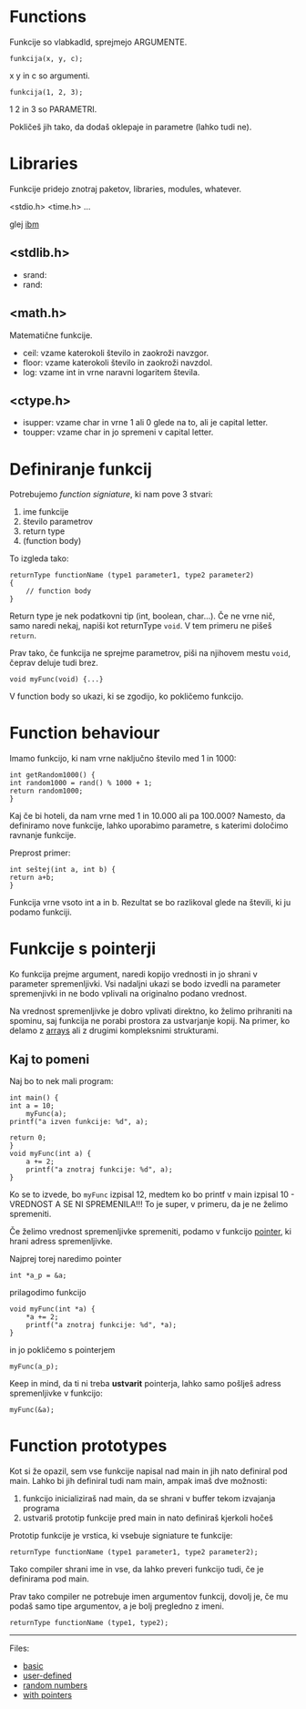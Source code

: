 # Functions

Funkcije so vlabkadld, sprejmejo ARGUMENTE.

    funkcija(x, y, c);

x y in c so argumenti.

    funkcija(1, 2, 3);

1 2 in 3 so PARAMETRI.

Pokličeš jih tako, da dodaš oklepaje in parametre (lahko tudi ne).

# Libraries

Funkcije pridejo znotraj paketov, libraries, modules, whatever.

<stdio.h>
<time.h>
...

glej [ibm](https://www.ibm.com/docs/en/i/7.5?topic=extensions-standard-c-library-functions-table-by-name)
## <stdlib.h>

- srand:
- rand: 

## <math.h>

Matematične funkcije.

- ceil: vzame katerokoli število in zaokroži navzgor.
- floor: vzame katerokoli število in zaokroži navzdol.
- log: vzame int in vrne naravni logaritem števila.

## <ctype.h>

- isupper: vzame char in vrne 1 ali 0 glede na to, ali je capital letter.
- toupper: vzame char in jo spremeni v capital letter.

# Definiranje funkcij

Potrebujemo *function signiature*, ki nam pove 3 stvari:

1. ime funkcije
2. število parametrov
3. return type
4. (function body)

To izgleda tako:

    returnType functionName (type1 parameter1, type2 parameter2)
    {
        // function body
    }

Return type je nek podatkovni tip (int, boolean, char...). Če ne vrne nič, samo naredi nekaj, napiši kot returnType `void`. V tem primeru ne pišeš `return`.

Prav tako, če funkcija ne sprejme parametrov, piši na njihovem mestu `void`, čeprav deluje tudi brez.

    void myFunc(void) {...}

V function body so ukazi, ki se zgodijo, ko pokličemo funkcijo.

# Function behaviour

Imamo funkcijo, ki nam vrne naključno število med 1 in 1000:

    int getRandom1000() {
	int random1000 = rand() % 1000 + 1;
	return random1000;
    }   

Kaj če bi hoteli, da nam vrne med 1 in 10.000 ali pa 100.000? Namesto, da definiramo nove funkcije, lahko uporabimo parametre, s katerimi določimo ravnanje funkcije.

Preprost primer:

    int seštej(int a, int b) {
	return a+b;
    }

Funkcija vrne vsoto int a in b. Rezultat se bo razlikoval glede na števili, ki ju podamo funkciji.

# Funkcije s pointerji

Ko funkcija prejme argument, naredi kopijo vrednosti in jo shrani v parameter spremenljivki. Vsi nadaljni ukazi se bodo izvedli na parameter spremenjivki in ne bodo vplivali na originalno podano vrednost.

Na vrednost spremenljivke je dobro vplivati direktno, ko želimo prihraniti na spominu, saj funkcija ne porabi prostora za ustvarjanje kopij. Na primer, ko delamo z [arrays](docs/arrays.md) ali z drugimi kompleksnimi strukturami.

## Kaj to pomeni

Naj bo to nek mali program:

    int main() {
	int a = 10;
        myFunc(a);
	printf("a izven funkcije: %d", a);

	return 0;
    }
    void myFunc(int a) {
    	a += 2;
    	printf("a znotraj funkcije: %d", a);
    }

Ko se to izvede, bo `myFunc` izpisal 12, medtem ko bo printf v main izpisal 10 - VREDNOST A SE NI SPREMENILA!!! To je super, v primeru, da je ne želimo spremeniti.

Če želimo vrednost spremenljivke spremeniti, podamo v funkcijo [pointer](/docs/pointers-and-memory.md), ki hrani adress spremenljivke.

Najprej torej naredimo pointer

    int *a_p = &a;

prilagodimo funkcijo

    void myFunc(int *a) {
    	*a += 2;
    	printf("a znotraj funkcije: %d", *a);
    }

in jo pokličemo s pointerjem

    myFunc(a_p);

Keep in mind, da ti ni treba **ustvarit** pointerja, lahko samo pošlješ adress spremenljivke v funkcijo:

    myFunc(&a);

# Function prototypes

Kot si že opazil, sem vse funkcije napisal nad main in jih nato definiral pod main. Lahko bi jih definiral tudi nam main, ampak imaš dve možnosti:

1. funkcijo inicializiraš nad main, da se shrani v buffer tekom izvajanja programa
2. ustvariš prototip funkcije pred main in nato definiraš kjerkoli hočeš

Prototip funkcije je vrstica, ki vsebuje signiature te funkcije:

    returnType functionName (type1 parameter1, type2 parameter2);

Tako compiler shrani ime in vse, da lahko preveri funkcijo tudi, če je definirama pod main.

Prav tako compiler ne potrebuje imen argumentov funkcij, dovolj je, če mu podaš samo tipe argumentov, a je bolj pregledno z imeni.

    returnType functionName (type1, type2);

---

Files:

- [basic](ch-8-functions/basic/main.c) 
- [user-defined](ch-8-functions/user-defined/main.c) 
- [random numbers](ch-8-functions/random-numbers/main.c) 
- [with pointers](ch-8-functions/functions-w-pointers/main.c) 
